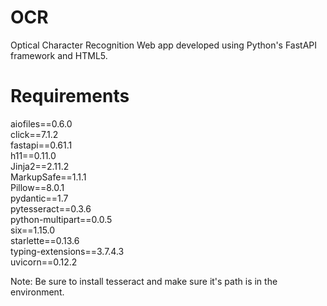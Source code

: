 # OCR
Optical Character Recognition Web app developed using Python's FastAPI framework and HTML5.

# Requirements
aiofiles==0.6.0 <br />
click==7.1.2 <br />
fastapi==0.61.1 <br />
h11==0.11.0 <br />
Jinja2==2.11.2 <br />
MarkupSafe==1.1.1 <br />
Pillow==8.0.1 <br />
pydantic==1.7 <br />
pytesseract==0.3.6 <br />
python-multipart==0.0.5 <br />
six==1.15.0 <br />
starlette==0.13.6 <br />
typing-extensions==3.7.4.3 <br />
uvicorn==0.12.2 <br />

Note: Be sure to install tesseract and make sure it's path is in the environment.
